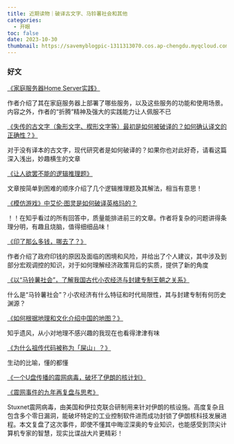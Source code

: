 ```yaml
---
title: 近期读物｜破译古文字、马铃薯社会和其他
categories:
  - 开眼
toc: false
date: 2023-10-30
thumbnail: https://savemyblogpic-1311313070.cos.ap-chengdu.myqcloud.com/blogpicture/%E9%98%85%E8%AF%BB.png
---
```


### 好文

[《家庭服务器Home Server实践》](https://sspai.com/post/82512)

作者介绍了其在家庭服务器上部署了哪些服务，以及这些服务的功能和使用场景。内容之外，作者的“折腾”精神及强大的实践能力让人佩服不已

[《失传的古文字（象形文字、楔形文字等）最初是如何被破译的？如何确认译文的正确性？》]( https://www.zhihu.com/question/20774349/answer/41256347)

对于没有译本的古文字，现代研究者是如何破译的？如果你也对此好奇，请看这篇深入浅出，妙趣横生的文章

[《让人欲罢不能的逻辑推理题》](https://mp.weixin.qq.com/s/gXozKlsKgjoRM3mZ0kv8SQ)

文章按简单到困难的顺序介绍了几个逻辑推理题及其解法，相当有意思！

[《模仿游戏》中艾伦·图灵是如何破译英格玛的？](https://www.zhihu.com/question/28397034/answer/41739506)

！！在知乎看过的所有回答中，质量能排进前三的文章。作者将复杂的问题讲得条理分明，有趣且烧脑，值得细细品味！

[《印了那么多钱，哪去了？》](https://mp.weixin.qq.com/s/nk_HWKlMbPc3XlxvKj4LyA)

作者介绍了政府印钱的原因及面临的困境和风险，并给出了个人建议，其中涉及到部分宏观调控的知识，对于如何理解经济政策背后的实质，提供了新的角度

[《以“马铃薯社会”，了解我国古代小农经济与封建专制王朝之关系》](https://kknews.cc/history/ljv38e9.html)

什么是“马铃薯社会”？小农经济有什么特征和时代局限性，其与封建专制有何历史渊源？

[《如何根据地理和文化介绍中国的地图？》](
https://www.zhihu.com/question/36908521/answer/83977877)

知乎遗风，从小对地理不感兴趣的我现在也看得津津有味

[《为什么祖传代码被称为「屎山」？》](https://www.zhihu.com/question/272065178/answer/2871314260)

生动的比喻，懂的都懂

[《一个U盘传播的震网病毒，破坏了伊朗的核计划》](https://zhuanlan.zhihu.com/p/388708355)

[《震网事件的九年再复盘与思考》](https://www.antiy.cn/research/notice&report/research_report/20190930.html)

Stuxnet震网病毒，由美国和伊拉克联合研制用来针对伊朗的核设施。高度复杂且包含多个零日漏洞，能破坏特定的工业控制软件进而成功封锁了伊朗核科技发展进程。本文复盘了这次事件，即使不懂其中晦涩深奥的专业知识，也能感受到顶尖计算机专家的智慧，现实比谍战大片更精彩！
